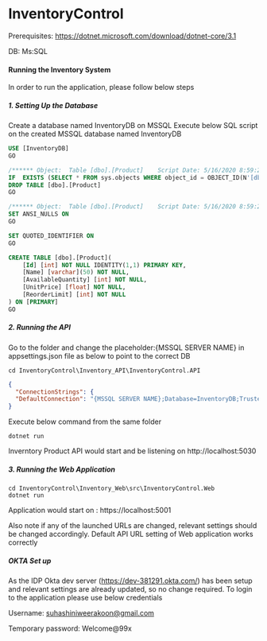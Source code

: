 # InventoryControl

Prerequisites: https://dotnet.microsoft.com/download/dotnet-core/3.1

DB: Ms:SQL

#### Running the Inventory System
In order to run the application, please follow below steps
##### 1. Setting Up the Database
Create a database named InventoryDB on MSSQL
Execute below SQL script on the created MSSQL database named InventoryDB
```sql
USE [InventoryDB]
GO

/****** Object:  Table [dbo].[Product]    Script Date: 5/16/2020 8:59:25 PM ******/
IF  EXISTS (SELECT * FROM sys.objects WHERE object_id = OBJECT_ID(N'[dbo].[Product]') AND type in (N'U'))
DROP TABLE [dbo].[Product]
GO

/****** Object:  Table [dbo].[Product]    Script Date: 5/16/2020 8:59:25 PM ******/
SET ANSI_NULLS ON
GO

SET QUOTED_IDENTIFIER ON
GO

CREATE TABLE [dbo].[Product](
	[Id] [int] NOT NULL IDENTITY(1,1) PRIMARY KEY,
	[Name] [varchar](50) NOT NULL,
	[AvailableQuantity] [int] NOT NULL,
	[UnitPrice] [float] NOT NULL,
	[ReorderLimit] [int] NOT NULL
) ON [PRIMARY]
GO
```
##### 2. Running the API
Go to the folder and change the placeholder:{MSSQL SERVER NAME} in appsettings.json file as below to point to the correct DB
```
cd InventoryControl\Inventory_API\InventoryControl.API
```
```json
{ 
  "ConnectionStrings": {
  "DefaultConnection": "{MSSQL SERVER NAME};Database=InventoryDB;Trusted_Connection=True;MultipleActiveResultSets=true"
}
```
Execute below command from the same folder
```
dotnet run
```
Inverntory Product API would start and be listening on http://localhost:5030

##### 3. Running the Web Application
```
cd InventoryControl\Inventory_Web\src\InventoryControl.Web
dotnet run
```
Application would start on :  https://localhost:5001

Also note if any of the launched URLs are changed, relevant settings should be changed accordingly. Default API URL setting of Web application works correctly

##### OKTA Set up
As the IDP Okta dev server (https://dev-381291.okta.com/) has been setup and relevant settings are already updated, so no change required. To login to the application please use below credentials

Username:  suhashiniweerakoon@gmail.com

Temporary password:  Welcome@99x


